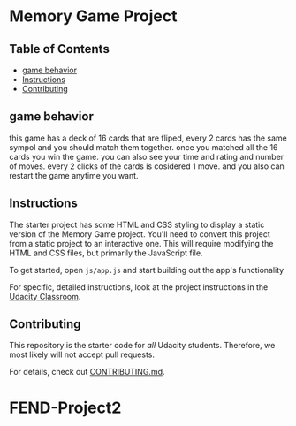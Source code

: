# Memory Game Project

## Table of Contents

  - [game behavior](#game-behavior)
  - [Instructions](#instructions)
  - [Contributing](#contributing)

## game behavior

this game has a deck of 16 cards that are fliped,
every 2 cards has the same sympol and you should match them together.
once you matched all the 16 cards you win the game.
you can also see your time and rating and number of moves.
every 2 clicks of the cards is cosidered 1 move.
and you also can restart the game anytime you want.


## Instructions

The starter project has some HTML and CSS styling to display a static version of the Memory Game project. You'll need to convert this project from a static project to an interactive one. This will require modifying the HTML and CSS files, but primarily the JavaScript file.

To get started, open `js/app.js` and start building out the app's functionality

For specific, detailed instructions, look at the project instructions in the [Udacity Classroom](https://classroom.udacity.com/me).

## Contributing

This repository is the starter code for _all_ Udacity students. Therefore, we most likely will not accept pull requests.

For details, check out [CONTRIBUTING.md](CONTRIBUTING.md).
# FEND-Project2
